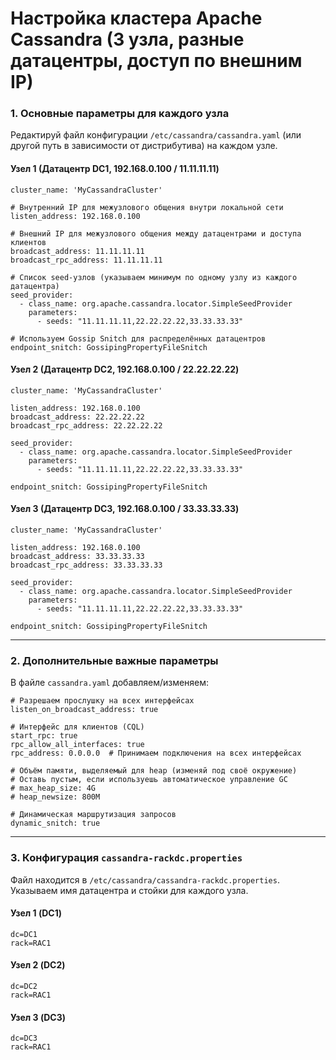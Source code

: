 Настройка кластера Apache Cassandra (3 узла, разные датацентры, доступ по внешним IP)
=====================================================================================

### 1. Основные параметры для каждого узла  
Редактируй файл конфигурации `/etc/cassandra/cassandra.yaml` (или другой путь в зависимости от дистрибутива) на каждом узле.

#### Узел 1 (Датацентр DC1, 192.168.0.100 / 11.11.11.11)

	cluster_name: 'MyCassandraCluster'

	# Внутренний IP для межузлового общения внутри локальной сети
	listen_address: 192.168.0.100

	# Внешний IP для межузлового общения между датацентрами и доступа клиентов
	broadcast_address: 11.11.11.11
	broadcast_rpc_address: 11.11.11.11

	# Список seed-узлов (указываем минимум по одному узлу из каждого датацентра)
	seed_provider:
	  - class_name: org.apache.cassandra.locator.SimpleSeedProvider
		parameters:
		  - seeds: "11.11.11.11,22.22.22.22,33.33.33.33"

	# Используем Gossip Snitch для распределённых датацентров
	endpoint_snitch: GossipingPropertyFileSnitch


#### Узел 2 (Датацентр DC2, 192.168.0.100 / 22.22.22.22)

	cluster_name: 'MyCassandraCluster'

	listen_address: 192.168.0.100
	broadcast_address: 22.22.22.22
	broadcast_rpc_address: 22.22.22.22

	seed_provider:
	  - class_name: org.apache.cassandra.locator.SimpleSeedProvider
		parameters:
		  - seeds: "11.11.11.11,22.22.22.22,33.33.33.33"

	endpoint_snitch: GossipingPropertyFileSnitch


#### Узел 3 (Датацентр DC3, 192.168.0.100 / 33.33.33.33)

	cluster_name: 'MyCassandraCluster'

	listen_address: 192.168.0.100
	broadcast_address: 33.33.33.33
	broadcast_rpc_address: 33.33.33.33

	seed_provider:
	  - class_name: org.apache.cassandra.locator.SimpleSeedProvider
		parameters:
		  - seeds: "11.11.11.11,22.22.22.22,33.33.33.33"

	endpoint_snitch: GossipingPropertyFileSnitch

---

### 2. Дополнительные важные параметры
В файле `cassandra.yaml` добавляем/изменяем:

	# Разрешаем прослушку на всех интерфейсах
	listen_on_broadcast_address: true

	# Интерфейс для клиентов (CQL)
	start_rpc: true
	rpc_allow_all_interfaces: true
	rpc_address: 0.0.0.0  # Принимаем подключения на всех интерфейсах

	# Объём памяти, выделяемый для heap (изменяй под своё окружение)
	# Оставь пустым, если используешь автоматическое управление GC
	# max_heap_size: 4G
	# heap_newsize: 800M

	# Динамическая маршрутизация запросов
	dynamic_snitch: true

---

### 3. Конфигурация `cassandra-rackdc.properties`
Файл находится в `/etc/cassandra/cassandra-rackdc.properties`. Указываем имя датацентра и стойки для каждого узла.

#### Узел 1 (DC1)

	dc=DC1
	rack=RAC1


#### Узел 2 (DC2)

	dc=DC2
	rack=RAC1


#### Узел 3 (DC3)

	dc=DC3
	rack=RAC1



